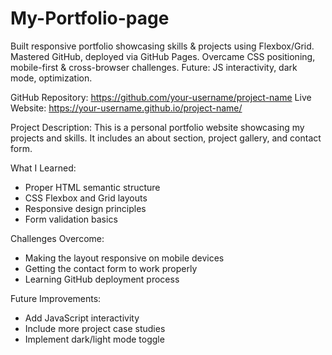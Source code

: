 # My-Portfolio-page
Built responsive portfolio showcasing skills &amp; projects using Flexbox/Grid. Mastered GitHub, deployed via GitHub Pages. Overcame CSS positioning, mobile-first &amp; cross-browser challenges. Future: JS interactivity, dark mode, optimization.

GitHub Repository: https://github.com/your-username/project-name
Live Website: https://your-username.github.io/project-name/

Project Description:
This is a personal portfolio website showcasing my projects and skills. It includes an about section, project gallery, and contact form.

What I Learned:
- Proper HTML semantic structure
- CSS Flexbox and Grid layouts
- Responsive design principles
- Form validation basics

Challenges Overcome:
- Making the layout responsive on mobile devices
- Getting the contact form to work properly
- Learning GitHub deployment process

Future Improvements:
- Add JavaScript interactivity
- Include more project case studies
- Implement dark/light mode toggle
